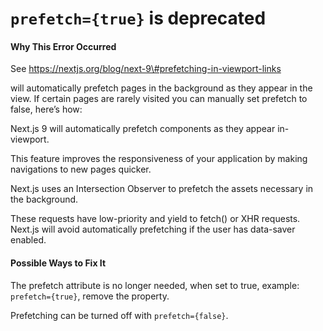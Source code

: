 # `prefetch={true}` is deprecated

#### Why This Error Occurred

See https://nextjs.org/blog/next-9\#prefetching-in-viewport-links

will automatically prefetch pages in the background as they appear in the view. If certain pages are rarely visited you can manually set prefetch to false, here’s how:

Next.js 9 will automatically prefetch components as they appear in-viewport.

This feature improves the responsiveness of your application by making navigations to new pages quicker.

Next.js uses an Intersection Observer to prefetch the assets necessary in the background.

These requests have low-priority and yield to fetch() or XHR requests. Next.js will avoid automatically prefetching if the user has data-saver enabled.

#### Possible Ways to Fix It

The prefetch attribute is no longer needed, when set to true, example: `prefetch={true}`, remove the property.

Prefetching can be turned off with `prefetch={false}`.
